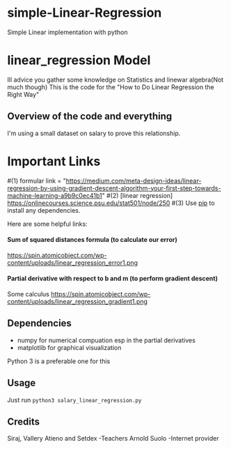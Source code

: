 # simple-Linear-Regression
Simple Linear implementation with python

# linear_regression Model
Ill advice you gather some knowledge on Statistics and linewar algebra(Not much though)
This is the code for the "How to Do Linear Regression the Right Way"


## Overview of the code and everything

I'm using a small dataset on salary to prove this relationship. 

Important Links
===============
#(1) formular link = "https://medium.com/meta-design-ideas/linear-regression-by-using-gradient-descent-algorithm-your-first-step-towards-machine-learning-a9b9c0ec41b1"
#(2) [linear regression] https://onlinecourses.science.psu.edu/stat501/node/250
#(3) Use [pip](https://pip.pypa.io/en/stable/) to install any dependencies.

Here are some helpful links:


#### Sum of squared distances formula (to calculate our error)
https://spin.atomicobject.com/wp-content/uploads/linear_regression_error1.png

#### Partial derivative with respect to b and m (to perform gradient descent)
Some calculus
https://spin.atomicobject.com/wp-content/uploads/linear_regression_gradient1.png

## Dependencies

* numpy for numerical compuation esp in the partial derivatives
* matplotlib for graphical visualization

Python 3 is a preferable one for this


## Usage

Just run ``python3 salary_linear_regression.py`` 


## Credits
Siraj, Vallery Atieno and Setdex -Teachers
Arnold Suolo -Internet provider
